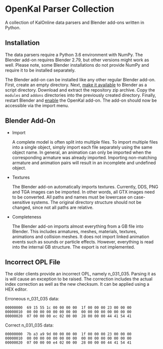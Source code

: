 # OpenKal Parser Collection
A collection of KalOnline data parsers and Blender add-ons written in Python.


## Installation
The data parsers require a Python 3.6 environment with NumPy.
The Blender add-on requires Blender 2.79, but other versions might work as well.
Please note, some Blender installations do not provide NumPy and require it to be installed separately.

The Blender add-on can be installed like any other regular Blender add-on.
First, create an empty directory.
Next, [make it available](https://docs.blender.org/manual/en/dev/preferences/file.html) to Blender as a script directory.
Download and extract the repository zip archive.
Copy the `modules` and `addons` directories into the previously created directory.
Finally, restart Blender and [enable](https://docs.blender.org/manual/en/dev/preferences/addons.html) the OpenKal add-on.
The add-on should now be accessible via the import menu.


## Blender Add-On
* Import

  A complete model is often split into multiple files.
  To import multiple files into a single object, simply import each file separately using the same object name.
  In general, an animation can only be imported when the corresponding armature was already imported.
  Importing non-matching armature and animation pairs will result in an incomplete and undefined object.

* Textures

  The Blender add-on automatically imports textures.
  Currently, DDS, PNG and TGA images can be imported.
  In other words, all GTX images need to be converted.
  All paths and names must be lowercase on case-sensitive systems.
  The original directory structure should not be changed, since not all paths are relative.

* Completeness

  The Blender add-on imports almost everything from a GB file into Blender.
  This includes armatures, meshes, materials, textures, animations and collision meshes.
  It does not import linked animation events such as sounds or particle effects.
  However, everything is read into the internal GB structure.
  The export is not implemented.


## Incorrect OPL File
The older clients provide an incorrect OPL, namely n_031_035.
Parsing it as is will cause an exception to be raised.
The correction includes the actual index correction as well as the new checksum.
It can be applied using a HEX editor.

Erroneous n_031_035 data:
```
00000000  69 15 55 1c 00 00 00 00  1f 00 00 00 23 00 00 00
00000010  00 00 00 00 00 00 00 00  00 00 00 00 00 00 00 00
00000020  07 00 00 00 ec 02 00 00  28 00 00 00 44 41 54 41
```

Correct n_031_035 data:
```
00000000  7b a3 a9 9d 00 00 00 00  1f 00 00 00 23 00 00 00
00000010  00 00 00 00 00 00 00 00  00 00 00 00 00 00 00 00
00000020  07 00 00 00 e4 02 00 00  28 00 00 00 44 41 54 41
```
